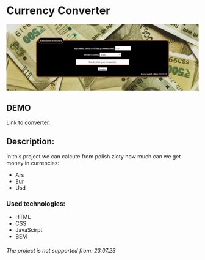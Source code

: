 
# Currency Converter

![currencyConverter](https://github.com/virusse7/currency-converter/blob/main/images/presentImage.PNG?raw=true)

## DEMO
Link to [converter](!https://virusse7.github.io/currency-converter/).

## Description:
In this project we can calcute from polish zloty how much can we get money in currencies:
- Ars
- Eur
- Usd 

### Used technologies:
- HTML
- CSS
- JavaScirpt
- BEM 

###### The project is not supported from: 23.07.23
